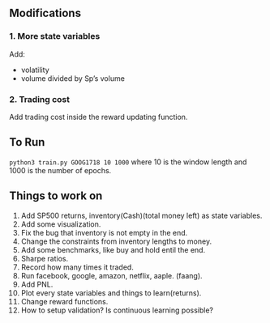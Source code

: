 ## Modifications

### 1. More state variables
Add:
* volatility
* volume divided by Sp’s volume

### 2. Trading cost
Add trading cost inside the reward updating function.


## To Run

`python3 train.py GOOG1718 10 1000` where 10 is the window length and 1000 is the number of epochs.

## Things to work on

1. Add SP500 returns, inventory(Cash)(total money left) as state variables.
2. Add some visualization.
3. Fix the bug that inventory is not empty in the end.
4. Change the constraints from inventory lengths to money.
5. Add some benchmarks, like buy and hold entil the end.
6. Sharpe ratios.
7. Record how many times it traded.
8. Run facebook, google, amazon, netflix, aaple. (faang).
9. Add PNL.
10. Plot every state variables and things to learn(returns).
11. Change reward functions.
12. How to setup validation? Is continuous learning possible? 


